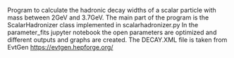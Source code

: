 Program to calculate the hadronic decay widths of a scalar particle with mass between 2GeV and 3.7GeV.
The main part of the program is the ScalarHadronizer class implemented in scalarhadronizer.py
In the parameter_fits jupyter notebook the open parameters are optimized and different outputs and graphs are created.
The DECAY.XML file is taken from EvtGen https://evtgen.hepforge.org/
